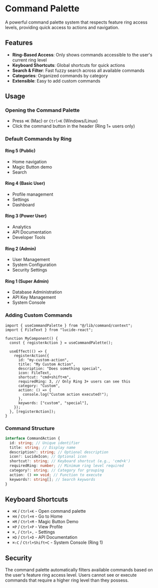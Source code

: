 # Command Palette

A powerful command palette system that respects feature ring access levels, providing quick access to actions and navigation.

## Features

- **Ring-Based Access**: Only shows commands accessible to the user's current ring level
- **Keyboard Shortcuts**: Global shortcuts for quick actions
- **Search & Filter**: Fast fuzzy search across all available commands
- **Categories**: Organized commands by category
- **Extensible**: Easy to add custom commands

## Usage

### Opening the Command Palette

- Press `⌘K` (Mac) or `Ctrl+K` (Windows/Linux)
- Click the command button in the header (Ring 1+ users only)

### Default Commands by Ring

#### Ring 5 (Public)

- Home navigation
- Magic Button demo
- Search

#### Ring 4 (Basic User)

- Profile management
- Settings
- Dashboard

#### Ring 3 (Power User)

- Analytics
- API Documentation
- Developer Tools

#### Ring 2 (Admin)

- User Management
- System Configuration
- Security Settings

#### Ring 1 (Super Admin)

- Database Administration
- API Key Management
- System Console

### Adding Custom Commands

```tsx
import { useCommandPalette } from "@/lib/command/context";
import { FileText } from "lucide-react";

function MyComponent() {
  const { registerAction } = useCommandPalette();

  useEffect(() => {
    registerAction({
      id: "my-custom-action",
      title: "My Custom Action",
      description: "Does something special",
      icon: FileText,
      shortcut: "cmd+shift+m",
      requiredRing: 3, // Only Ring 3+ users can see this
      category: "Custom",
      action: () => {
        console.log("Custom action executed!");
      },
      keywords: ["custom", "special"],
    });
  }, [registerAction]);
}
```

### Command Structure

```typescript
interface CommandAction {
  id: string; // Unique identifier
  title: string; // Display name
  description?: string; // Optional description
  icon?: LucideIcon; // Optional icon
  shortcut?: string; // Keyboard shortcut (e.g., 'cmd+k')
  requiredRing: number; // Minimum ring level required
  category?: string; // Category for grouping
  action: () => void; // Function to execute
  keywords?: string[]; // Search keywords
}
```

## Keyboard Shortcuts

- `⌘K` / `Ctrl+K` - Open command palette
- `⌘H` / `Ctrl+H` - Go to Home
- `⌘M` / `Ctrl+M` - Magic Button Demo
- `⌘P` / `Ctrl+P` - View Profile
- `⌘,` / `Ctrl+,` - Settings
- `⌘D` / `Ctrl+D` - API Documentation
- `⌘⇧C` / `Ctrl+Shift+C` - System Console (Ring 1)

## Security

The command palette automatically filters available commands based on the user's feature ring access level. Users cannot see or execute commands that require a higher ring level than they possess.
